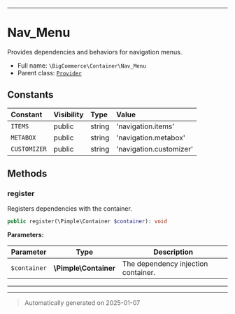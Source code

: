 ***

# Nav_Menu

Provides dependencies and behaviors for navigation menus.



* Full name: `\BigCommerce\Container\Nav_Menu`
* Parent class: [`Provider`](./classes/BigCommerce/Container/Provider.md)


## Constants

| Constant | Visibility | Type | Value |
|:---------|:-----------|:-----|:------|
|`ITEMS`|public|string|&#039;navigation.items&#039;|
|`METABOX`|public|string|&#039;navigation.metabox&#039;|
|`CUSTOMIZER`|public|string|&#039;navigation.customizer&#039;|


## Methods


### register

Registers dependencies with the container.

```php
public register(\Pimple\Container $container): void
```








**Parameters:**

| Parameter | Type | Description |
|-----------|------|-------------|
| `$container` | **\Pimple\Container** | The dependency injection container. |





***


***
> Automatically generated on 2025-01-07
